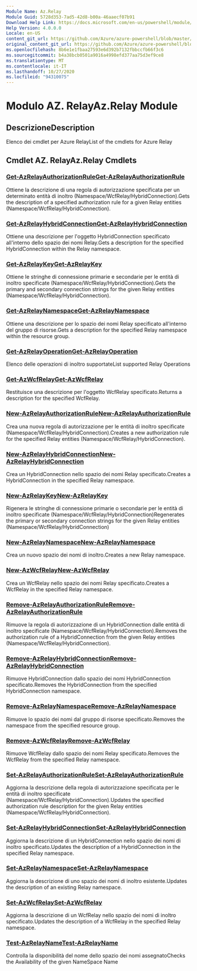 ```yaml
---
Module Name: Az.Relay
Module Guid: 5728d353-7ad5-42d8-b00a-46aaecf07b91
Download Help Link: https://docs.microsoft.com/en-us/powershell/module/az.relay
Help Version: 4.0.0.0
Locale: en-US
content_git_url: https://github.com/Azure/azure-powershell/blob/master/src/Relay/Relay/help/Az.Relay.md
original_content_git_url: https://github.com/Azure/azure-powershell/blob/master/src/Relay/Relay/help/Az.Relay.md
ms.openlocfilehash: 8b6e1e1fbaa27593e6d392b7132fbbccfb66f3c6
ms.sourcegitcommit: b4a38bcb0501a9016a4998efd377aa75d3ef9ce8
ms.translationtype: MT
ms.contentlocale: it-IT
ms.lasthandoff: 10/27/2020
ms.locfileid: "94310075"
---
```

# <span data-ttu-id="edb7b-101">Modulo AZ. Relay</span><span class="sxs-lookup"><span data-stu-id="edb7b-101">Az.Relay Module</span></span>
## <span data-ttu-id="edb7b-102">Descrizione</span><span class="sxs-lookup"><span data-stu-id="edb7b-102">Description</span></span>
<span data-ttu-id="edb7b-103">Elenco dei cmdlet per Azure Relay</span><span class="sxs-lookup"><span data-stu-id="edb7b-103">List of the cmdlets for Azure Relay</span></span>

## <span data-ttu-id="edb7b-104">Cmdlet AZ. Relay</span><span class="sxs-lookup"><span data-stu-id="edb7b-104">Az.Relay Cmdlets</span></span>
### [<span data-ttu-id="edb7b-105">Get-AzRelayAuthorizationRule</span><span class="sxs-lookup"><span data-stu-id="edb7b-105">Get-AzRelayAuthorizationRule</span></span>](Get-AzRelayAuthorizationRule.md)
<span data-ttu-id="edb7b-106">Ottiene la descrizione di una regola di autorizzazione specificata per un determinato entità di inoltro (Namespace/WcfRelay/HybridConnection).</span><span class="sxs-lookup"><span data-stu-id="edb7b-106">Gets the description of a specified authorization rule for a given Relay entities (Namespace/WcfRelay/HybridConnection).</span></span>

### [<span data-ttu-id="edb7b-107">Get-AzRelayHybridConnection</span><span class="sxs-lookup"><span data-stu-id="edb7b-107">Get-AzRelayHybridConnection</span></span>](Get-AzRelayHybridConnection.md)
<span data-ttu-id="edb7b-108">Ottiene una descrizione per l'oggetto HybridConnection specificato all'interno dello spazio dei nomi Relay.</span><span class="sxs-lookup"><span data-stu-id="edb7b-108">Gets a description for the specified HybridConnection within the Relay namespace.</span></span>

### [<span data-ttu-id="edb7b-109">Get-AzRelayKey</span><span class="sxs-lookup"><span data-stu-id="edb7b-109">Get-AzRelayKey</span></span>](Get-AzRelayKey.md)
<span data-ttu-id="edb7b-110">Ottiene le stringhe di connessione primarie e secondarie per le entità di inoltro specificate (Namespace/WcfRelay/HybridConnection).</span><span class="sxs-lookup"><span data-stu-id="edb7b-110">Gets the primary and secondary connection strings for the given Relay entities (Namespace/WcfRelay/HybridConnection).</span></span>

### [<span data-ttu-id="edb7b-111">Get-AzRelayNamespace</span><span class="sxs-lookup"><span data-stu-id="edb7b-111">Get-AzRelayNamespace</span></span>](Get-AzRelayNamespace.md)
<span data-ttu-id="edb7b-112">Ottiene una descrizione per lo spazio dei nomi Relay specificato all'interno del gruppo di risorse.</span><span class="sxs-lookup"><span data-stu-id="edb7b-112">Gets a description for the specified Relay namespace within the resource group.</span></span>

### [<span data-ttu-id="edb7b-113">Get-AzRelayOperation</span><span class="sxs-lookup"><span data-stu-id="edb7b-113">Get-AzRelayOperation</span></span>](Get-AzRelayOperation.md)
<span data-ttu-id="edb7b-114">Elenco delle operazioni di inoltro supportate</span><span class="sxs-lookup"><span data-stu-id="edb7b-114">List supported Relay Operations</span></span>

### [<span data-ttu-id="edb7b-115">Get-AzWcfRelay</span><span class="sxs-lookup"><span data-stu-id="edb7b-115">Get-AzWcfRelay</span></span>](Get-AzWcfRelay.md)
<span data-ttu-id="edb7b-116">Restituisce una descrizione per l'oggetto WcfRelay specificato.</span><span class="sxs-lookup"><span data-stu-id="edb7b-116">Returns a description for the specified WcfRelay.</span></span>

### [<span data-ttu-id="edb7b-117">New-AzRelayAuthorizationRule</span><span class="sxs-lookup"><span data-stu-id="edb7b-117">New-AzRelayAuthorizationRule</span></span>](New-AzRelayAuthorizationRule.md)
<span data-ttu-id="edb7b-118">Crea una nuova regola di autorizzazione per le entità di inoltro specificate (Namespace/WcfRelay/HybridConnection).</span><span class="sxs-lookup"><span data-stu-id="edb7b-118">Creates a new authorization rule for the specified Relay entities (Namespace/WcfRelay/HybridConnection).</span></span>

### [<span data-ttu-id="edb7b-119">New-AzRelayHybridConnection</span><span class="sxs-lookup"><span data-stu-id="edb7b-119">New-AzRelayHybridConnection</span></span>](New-AzRelayHybridConnection.md)
<span data-ttu-id="edb7b-120">Crea un HybridConnection nello spazio dei nomi Relay specificato.</span><span class="sxs-lookup"><span data-stu-id="edb7b-120">Creates a HybridConnection in the specified Relay namespace.</span></span>

### [<span data-ttu-id="edb7b-121">New-AzRelayKey</span><span class="sxs-lookup"><span data-stu-id="edb7b-121">New-AzRelayKey</span></span>](New-AzRelayKey.md)
<span data-ttu-id="edb7b-122">Rigenera le stringhe di connessione primarie o secondarie per le entità di inoltro specificate (Namespace/WcfRelay/HybridConnection)</span><span class="sxs-lookup"><span data-stu-id="edb7b-122">Regenerates the primary or secondary connection strings for the given Relay entities (Namespace/WcfRelay/HybridConnection)</span></span>

### [<span data-ttu-id="edb7b-123">New-AzRelayNamespace</span><span class="sxs-lookup"><span data-stu-id="edb7b-123">New-AzRelayNamespace</span></span>](New-AzRelayNamespace.md)
<span data-ttu-id="edb7b-124">Crea un nuovo spazio dei nomi di inoltro.</span><span class="sxs-lookup"><span data-stu-id="edb7b-124">Creates a new Relay namespace.</span></span>

### [<span data-ttu-id="edb7b-125">New-AzWcfRelay</span><span class="sxs-lookup"><span data-stu-id="edb7b-125">New-AzWcfRelay</span></span>](New-AzWcfRelay.md)
<span data-ttu-id="edb7b-126">Crea un WcfRelay nello spazio dei nomi Relay specificato.</span><span class="sxs-lookup"><span data-stu-id="edb7b-126">Creates a WcfRelay in the specified Relay namespace.</span></span>

### [<span data-ttu-id="edb7b-127">Remove-AzRelayAuthorizationRule</span><span class="sxs-lookup"><span data-stu-id="edb7b-127">Remove-AzRelayAuthorizationRule</span></span>](Remove-AzRelayAuthorizationRule.md)
<span data-ttu-id="edb7b-128">Rimuove la regola di autorizzazione di un HybridConnection dalle entità di inoltro specificate (Namespace/WcfRelay/HybridConnection).</span><span class="sxs-lookup"><span data-stu-id="edb7b-128">Removes the authorization rule of a HybridConnection from the given Relay entities (Namespace/WcfRelay/HybridConnection).</span></span>

### [<span data-ttu-id="edb7b-129">Remove-AzRelayHybridConnection</span><span class="sxs-lookup"><span data-stu-id="edb7b-129">Remove-AzRelayHybridConnection</span></span>](Remove-AzRelayHybridConnection.md)
<span data-ttu-id="edb7b-130">Rimuove HybridConnection dallo spazio dei nomi HybridConnection specificato.</span><span class="sxs-lookup"><span data-stu-id="edb7b-130">Removes the HybridConnection from the specified HybridConnection namespace.</span></span>

### [<span data-ttu-id="edb7b-131">Remove-AzRelayNamespace</span><span class="sxs-lookup"><span data-stu-id="edb7b-131">Remove-AzRelayNamespace</span></span>](Remove-AzRelayNamespace.md)
<span data-ttu-id="edb7b-132">Rimuove lo spazio dei nomi dal gruppo di risorse specificato.</span><span class="sxs-lookup"><span data-stu-id="edb7b-132">Removes the namespace from the specified resource group.</span></span> 

### [<span data-ttu-id="edb7b-133">Remove-AzWcfRelay</span><span class="sxs-lookup"><span data-stu-id="edb7b-133">Remove-AzWcfRelay</span></span>](Remove-AzWcfRelay.md)
<span data-ttu-id="edb7b-134">Rimuove WcfRelay dallo spazio dei nomi Relay specificato.</span><span class="sxs-lookup"><span data-stu-id="edb7b-134">Removes the WcfRelay from the specified Relay namespace.</span></span>

### [<span data-ttu-id="edb7b-135">Set-AzRelayAuthorizationRule</span><span class="sxs-lookup"><span data-stu-id="edb7b-135">Set-AzRelayAuthorizationRule</span></span>](Set-AzRelayAuthorizationRule.md)
<span data-ttu-id="edb7b-136">Aggiorna la descrizione della regola di autorizzazione specificata per le entità di inoltro specificate (Namespace/WcfRelay/HybridConnection).</span><span class="sxs-lookup"><span data-stu-id="edb7b-136">Updates the specified authorization rule description for the given Relay entities (Namespace/WcfRelay/HybridConnection).</span></span>

### [<span data-ttu-id="edb7b-137">Set-AzRelayHybridConnection</span><span class="sxs-lookup"><span data-stu-id="edb7b-137">Set-AzRelayHybridConnection</span></span>](Set-AzRelayHybridConnection.md)
<span data-ttu-id="edb7b-138">Aggiorna la descrizione di un HybridConnection nello spazio dei nomi di inoltro specificato.</span><span class="sxs-lookup"><span data-stu-id="edb7b-138">Updates the description of a HybridConnection in the specified Relay namespace.</span></span>

### [<span data-ttu-id="edb7b-139">Set-AzRelayNamespace</span><span class="sxs-lookup"><span data-stu-id="edb7b-139">Set-AzRelayNamespace</span></span>](Set-AzRelayNamespace.md)
<span data-ttu-id="edb7b-140">Aggiorna la descrizione di uno spazio dei nomi di inoltro esistente.</span><span class="sxs-lookup"><span data-stu-id="edb7b-140">Updates the description of an existing Relay namespace.</span></span>

### [<span data-ttu-id="edb7b-141">Set-AzWcfRelay</span><span class="sxs-lookup"><span data-stu-id="edb7b-141">Set-AzWcfRelay</span></span>](Set-AzWcfRelay.md)
<span data-ttu-id="edb7b-142">Aggiorna la descrizione di un WcfRelay nello spazio dei nomi di inoltro specificato.</span><span class="sxs-lookup"><span data-stu-id="edb7b-142">Updates the description of a WcfRelay in the specified Relay namespace.</span></span>

### [<span data-ttu-id="edb7b-143">Test-AzRelayName</span><span class="sxs-lookup"><span data-stu-id="edb7b-143">Test-AzRelayName</span></span>](Test-AzRelayName.md)
<span data-ttu-id="edb7b-144">Controlla la disponibilità del nome dello spazio dei nomi assegnato</span><span class="sxs-lookup"><span data-stu-id="edb7b-144">Checks the Availability of the given NameSpace Name</span></span>

